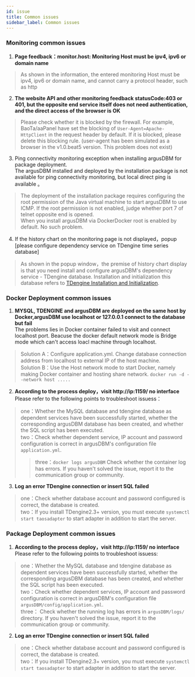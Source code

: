 ```yaml
---
id: issue  
title: Common issues    
sidebar_label: Common issues       
---
```


### Monitoring common issues   

1. **Page feedback：monitor.host: Monitoring Host must be ipv4, ipv6 or domain name**   
> As shown in the information, the entered monitoring Host must be ipv4, ipv6 or domain name, and cannot carry a protocol header, such as http   

2. **The website API and other monitoring feedback statusCode:403 or 401, but the opposite end service itself does not need authentication, and the direct access of the browser is OK**       
> Please check whether it is blocked by the firewall. For example, BaoTa/aaPanel have set the blocking of `User-Agent=Apache-HttpClient` in the request header by default. If it is blocked, please delete this blocking rule. (user-agent has been simulated as a browser in the v1.0.beat5 version. This problem does not exist)        

3. Ping connectivity monitoring exception when installing argusDBM for package deployment.  
The argusDBM installed and deployed by the installation package is not available for ping connectivity monitoring, but local direct ping is available 。     
> The deployment of the installation package requires configuring the root permission of the Java virtual machine to start argusDBM to use ICMP. If the root permission is not enabled, judge whether port 7 of telnet opposite end is opened.    
> When you install argusDBM via DockerDocker root is enabled by default. No such problem.   

4. If the history chart on the monitoring page is not displayed，popup [please configure dependency service on TDengine time series database]
> As shown in the popup window，the premise of history chart display is that you need install and configure argusDBM's dependency service - TDengine database.
> Installation and initialization this database refers to [TDengine Installation and Initialization](../start/tdengine-init).   

### Docker Deployment common issues   

1. **MYSQL, TDENGINE and argusDBM are deployed on the same host by Docker,argusDBM use localhost or 127.0.0.1 connect to the database but fail**     
The problems lies in Docker container failed to visit and connect localhost port. Beacuse the docker default network mode is Bridge mode which can't access loacl machine through localhost.
> Solution A：Configure application.yml. Change database connection address from localhost to external IP of the host machine.     
> Solution B：Use the Host network mode to start Docker, namely making Docker container and hosting share network. `docker run -d --network host .....`    

2. **According to the process deploy，visit http://ip:1159/ no interface**   
Please refer to the following points to troubleshoot issuess：  
> one：Whether the MySQL database and tdengine database as dependent services have been successfully started, whether the corresponding argusDBM database has been created, and whether the SQL script has been executed.    
> two：Check whether dependent service, IP account and password configuration is correct in argusDBM's configuration file `application.yml`.  
> > three：`docker logs argusDBM` Check whether the container log has errors. If you haven't solved the issue, report it to the communication group or community.

3. **Log an error TDengine connection or insert SQL failed**  
> one：Check whether database account and password configured is correct, the database is created.   
> two：If you install TDengine2.3+ version, you must execute `systemctl start taosadapter` to start adapter in addition to start the server.   

### Package Deployment common issues

1. **According to the process deploy，visit http://ip:1159/ no interface**   
   Please refer to the following points to troubleshoot issuess:
> one：Whether the MySQL database and tdengine database as dependent services have been successfully started, whether the corresponding argusDBM database has been created, and whether the SQL script has been executed.    
> two：Check whether dependent services, IP account and password configuration is correct in argusDBM's configuration file `argusDBM/config/application.yml`.    
> three： Check whether the running log has errors in `argusDBM/logs/` directory. If you haven't solved the issue, report it to the communication group or community.

2. **Log an error TDengine connection or insert SQL failed**
> one：Check whether database account and password configured is correct, the database is created.   
> two：If you install TDengine2.3+ version, you must execute `systemctl start taosadapter` to start adapter in addition to start the server.  
